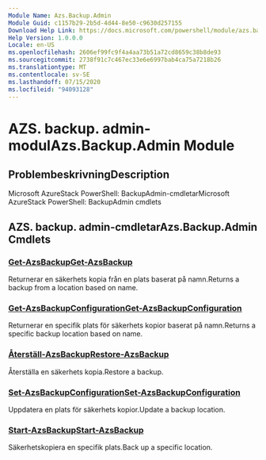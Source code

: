 ```yaml
---
Module Name: Azs.Backup.Admin
Module Guid: c1157b29-2b5d-4d44-8e50-c9630d257155
Download Help Link: https://docs.microsoft.com/powershell/module/azs.backup.admin
Help Version: 1.0.0.0
Locale: en-US
ms.openlocfilehash: 2606ef99fc9f4a4aa73b51a72cd8659c38b8de93
ms.sourcegitcommit: 2738f91c7c467ec33e6e6997bab4ca75a7218b26
ms.translationtype: MT
ms.contentlocale: sv-SE
ms.lasthandoff: 07/15/2020
ms.locfileid: "94093128"
---
```

# <span data-ttu-id="e80c2-101">AZS. backup. admin-modul</span><span class="sxs-lookup"><span data-stu-id="e80c2-101">Azs.Backup.Admin Module</span></span>
## <span data-ttu-id="e80c2-102">Problembeskrivning</span><span class="sxs-lookup"><span data-stu-id="e80c2-102">Description</span></span>
<span data-ttu-id="e80c2-103">Microsoft AzureStack PowerShell: BackupAdmin-cmdletar</span><span class="sxs-lookup"><span data-stu-id="e80c2-103">Microsoft AzureStack PowerShell: BackupAdmin cmdlets</span></span>

## <span data-ttu-id="e80c2-104">AZS. backup. admin-cmdletar</span><span class="sxs-lookup"><span data-stu-id="e80c2-104">Azs.Backup.Admin Cmdlets</span></span>
### [<span data-ttu-id="e80c2-105">Get-AzsBackup</span><span class="sxs-lookup"><span data-stu-id="e80c2-105">Get-AzsBackup</span></span>](Get-AzsBackup.md)
<span data-ttu-id="e80c2-106">Returnerar en säkerhets kopia från en plats baserat på namn.</span><span class="sxs-lookup"><span data-stu-id="e80c2-106">Returns a backup from a location based on name.</span></span>

### [<span data-ttu-id="e80c2-107">Get-AzsBackupConfiguration</span><span class="sxs-lookup"><span data-stu-id="e80c2-107">Get-AzsBackupConfiguration</span></span>](Get-AzsBackupConfiguration.md)
<span data-ttu-id="e80c2-108">Returnerar en specifik plats för säkerhets kopior baserat på namn.</span><span class="sxs-lookup"><span data-stu-id="e80c2-108">Returns a specific backup location based on name.</span></span>

### [<span data-ttu-id="e80c2-109">Återställ-AzsBackup</span><span class="sxs-lookup"><span data-stu-id="e80c2-109">Restore-AzsBackup</span></span>](Restore-AzsBackup.md)
<span data-ttu-id="e80c2-110">Återställa en säkerhets kopia.</span><span class="sxs-lookup"><span data-stu-id="e80c2-110">Restore a backup.</span></span>

### [<span data-ttu-id="e80c2-111">Set-AzsBackupConfiguration</span><span class="sxs-lookup"><span data-stu-id="e80c2-111">Set-AzsBackupConfiguration</span></span>](Set-AzsBackupConfiguration.md)
<span data-ttu-id="e80c2-112">Uppdatera en plats för säkerhets kopior.</span><span class="sxs-lookup"><span data-stu-id="e80c2-112">Update a backup location.</span></span>

### [<span data-ttu-id="e80c2-113">Start-AzsBackup</span><span class="sxs-lookup"><span data-stu-id="e80c2-113">Start-AzsBackup</span></span>](Start-AzsBackup.md)
<span data-ttu-id="e80c2-114">Säkerhetskopiera en specifik plats.</span><span class="sxs-lookup"><span data-stu-id="e80c2-114">Back up a specific location.</span></span>

